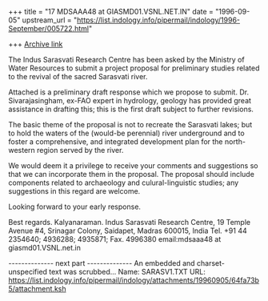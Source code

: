 +++
title = "17 MDSAAA48 at GIASMD01.VSNL.NET.IN"
date = "1996-09-05"
upstream_url = "https://list.indology.info/pipermail/indology/1996-September/005722.html"

+++
[Archive link](https://list.indology.info/pipermail/indology/1996-September/005722.html)

The Indus Sarasvati Research Centre has been asked by the Ministry of Water
Resources to submit a project proposal for preliminary studies related to
the revival of the sacred Sarasvati river.

Attached is a preliminary draft response which we propose to submit. Dr.
Sivarajasingham, ex-FAO expert in hydrology, geology has provided great
assistance in drafting this; this is the first draft subject to further
revisions. 

The basic theme of the proposal is not to recreate the Sarasvati lakes; but
to hold the waters of the (would-be perennial) river underground and to
foster a comprehensive, and integrated development plan for the
north-western region served by the river. 

We would deem it a privilege to receive your comments and suggestions so
that we can incorporate them in the proposal. The proposal should include
components related to archaeology and culural-linguistic studies; any
suggestions in this regard are welcome.

Looking forward to your early response.

Best regards. Kalyanaraman.
Indus Sarasvati Research Centre,
19 Temple Avenue #4, Srinagar Colony, Saidapet, Madras 600015, India
Tel. +91 44 2354640; 4936288; 4935871; Fax. 4996380
email:mdsaaa48 at giasmd01.VSNL.net.in




-------------- next part --------------
An embedded and charset-unspecified text was scrubbed...
Name: SARASV1.TXT
URL: <https://list.indology.info/pipermail/indology/attachments/19960905/64fa73b5/attachment.ksh>
